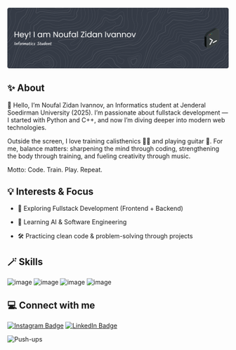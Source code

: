 ![Header](image/github-header-banner.png)

## ✨ About
👋 Hello, I’m Noufal Zidan Ivannov, an Informatics student at Jenderal Soedirman University (2025).
I’m passionate about fullstack development — I started with Python and C++, and now I’m diving deeper into modern web technologies.

Outside the screen, I love training calisthenics 🏋️‍♂️ and playing guitar 🎸.
For me, balance matters: sharpening the mind through coding, strengthening the body through training, and fueling creativity through music.

Motto: Code. Train. Play. Repeat.

## 💡 Interests & Focus

- 🌱 Exploring Fullstack Development (Frontend + Backend)

- 🤖 Learning AI & Software Engineering

- 🛠️ Practicing clean code & problem-solving through projects

## 🪄 Skills
![image](https://img.shields.io/badge/C%2B%2B-00599C?style=for-the-badge&logo=c%2B%2B&logoColor=white) ![image](https://img.shields.io/badge/Python-FFD43B?style=for-the-badge&logo=python&logoColor=blue) ![image](https://img.shields.io/badge/HTML5-E34F26?style=for-the-badge&logo=html5&logoColor=white) ![image](https://img.shields.io/badge/CSS3-1572B6?style=for-the-badge&logo=css3&logoColor=white)

## 💻 Connect with me
[![Instagram Badge](https://img.shields.io/badge/Instagram-E4405F?style=for-the-badge&logo=instagram&logoColor=white)](https://www.instagram.com/vannnov_/) [![LinkedIn Badge](https://img.shields.io/badge/LinkedIn-0077B5?style=for-the-badge&logo=linkedin&logoColor=white)](https://www.linkedin.com/in/noufal-zidan-ivannov-42989821a?utm_source=share&utm_campaign=share_via&utm_content=profile&utm_medium=android_app)

![Push-ups](https://img.shields.io/badge/Push--ups-100/day-blue)
